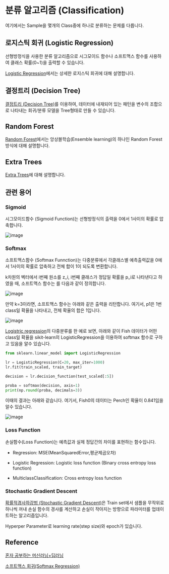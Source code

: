 # 분류 알고리즘 (Classification)

여기에서는 Sample을 몇개의 Class중에 하나로 분류하는 문제를 다릅니다.

## 로지스틱 회귀 (Logistic Regression)

선형방정식을 사용한 분류 알고리즘으로 시그모이드 함수나 소프트맥스 함수를 사용하여 클래스 확률(0~1)을 출력할 수 있습니다. 

[Logistic Regression](https://github.com/kyopark2014/ML-Algorithms/blob/main/logistic-regression.md)에서는 상세한 로지스틱 회귀에 대해 설명합니다. 
 
## 결정트리 (Decision Tree)

[결정트리 (Decision Tree)](https://github.com/kyopark2014/ML-Algorithms/blob/main/decision-tree.md)를 이용하여, 데이터에 내재되어 있는 패턴을 변수의 조합으로 나타내는 회귀/분류 모델을 Tree형태로 만들 수 있습니다. 

## Random Forest

[Random Forest](https://github.com/kyopark2014/ML-Algorithms/blob/main/random-forest.md)에서는 앙상블학습(Ensemble learning)의 하나인 Random Forest 방식에 대해 설명합니다. 

## Extra Trees

[Extra Trees](https://github.com/kyopark2014/ML-Algorithms/blob/main/extra-trees.md)에 대해 설명합니다. 

 
## 관련 용어 

### Sigmoid

시그모이드함수 (Sigmoid Function)는 선형방정식의 출력을 0에서 1사이의 확률로 압축합니다.

![image](https://user-images.githubusercontent.com/52392004/185773923-7ca38926-f792-46c6-b339-f8459c2fea8c.png)

### Softmax

소프트맥스함수 (Softmax Funnction)는 다중분류에서 각클래스별 예측출력값을 0에서 1사이의 확률로 압축하고 전체 합이 1이 되도록 변환합니다.

k차원의 벡터에서 i번째 원소를 z_i, i번째 클래스가 정답일 확률을 p_i로 나타낸다고 하였을 때, 소프트맥스 함수는 를 다음과 같이 정의합니다.

![image](https://user-images.githubusercontent.com/52392004/186542833-891b29e9-c112-42eb-ba1a-d3023753ccb5.png)

만약 k=3이라면, 소프트맥스 함수는 아래와 같은 출력을 리턴합니다. 여기서, p1은 1번 class일 확율을 나타내고, 전체 확율의 합은 1입니다.

![image](https://user-images.githubusercontent.com/52392004/186542970-f41721df-7539-4424-a922-1e375859e889.png)

[Logistric regression](https://github.com/kyopark2014/ML-Algorithms/blob/main/logistic-regression.md)의 다중분류를 한 예로 보면, 아래와 같이 Fish 데이터가 어떤 class일 확율을 sikit-learn의 LogisticRegression을 이용하여 softmax 함수로 구하고 있음을 알수 있습니다. 


```python
from sklearn.linear_model import LogisticRegression

lr = LogisticRegression(C=20, max_iter=1000)
lr.fit(train_scaled, train_target)

decision = lr.decision_function(test_scaled[:5])

proba = softmax(decision, axis=1)
print(np.round(proba, decimals=3))
```

이때의 결과는 아래와 같습니다. 여기서, Fish0의 데이터는 Perch인 확율이 0.841임을 알수 있습니다.

![image](https://user-images.githubusercontent.com/52392004/186540141-a25f1eaa-c287-4b30-8c58-8a63eb9cac29.png)

### Loss Function

손실함수(Loss Function)는 예측값과 실제 정답간의 차이를 표현하는 함수입니다. 

- Regression: MSE(MeanSquaredError,평균제곱오차)
   
- Logistic Regression: Logistic loss function (Binary cross entropy loss function)
   
- MulticlassClassification: Cross entropy loss function

### Stochastic Gradient Descent

[확률적경사하강법 (Stochastic Gradient Descent)](https://github.com/kyopark2014/ML-Algorithms/blob/main/stochastic-gradient-descent.md)은 Train set에서 샘플을 무작위로 하나씩 꺼내 손실 함수의 경사를 계산하고 손실이 작아지는 방향으로 파라미터를 업데이트하는 알고리즘입니다. 

Hyperper Parameter로 learning rate(step size)와 epoch가 있습니다.


## Reference

[혼자 공부하는 머신러닝+딥러닝](https://github.com/rickiepark/hg-mldl)

[소프트맥스 회귀(Softmax Regression)](https://wikidocs.net/35476)
